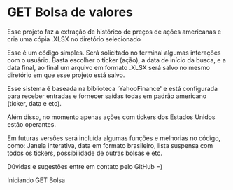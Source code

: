 # GET Bolsa de valores
 Esse projeto faz a extração de histórico de preços de ações americanas e cria uma cópia .XLSX no diretório selecionado

Esse é um código simples. Será solicitado no terminal algumas interações com o usuário. Basta escolher o ticker (ação), a data de início da busca, e a data final, ao final um arquivo em formato .XLSX será salvo no mesmo diretório em que esse projeto está salvo.

Esse sistema é baseada na biblioteca 'YahooFinance' e está configurada para receber entradas e fornecer saídas todas em padrão americano (ticker, data e etc).

Além disso, no momento apenas ações com tickers dos Estados Unidos estão operantes.

Em futuras versões será incluída algumas funções e melhorias no código, como: Janela interativa,  data em formato brasileiro, lista suspensa com todos os tickers, possibilidade de outras bolsas e etc.

Dúvidas e sugestões entre em contato pelo GitHub =)

Iniciando GET Bolsa
